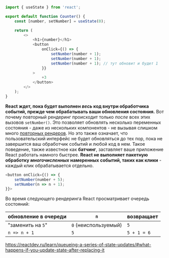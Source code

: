 

```js
import { useState } from 'react';

export default function Counter() {
    const [number, setNumber] = useState(0);

    return (
        <>
            <h1>{number}</h1>
            <button
                onClick={() => {
                    setNumber(number + 1);
                    setNumber(number + 1);
                    setNumber(number + 1); // тут обновит и будет 1
                }}
            >
                +3
            </button>
        </>
    );
}
```

**React ждет, пока будет выполнен _весь_ код внутри обработчика событий, прежде чем обрабатывать ваши обновления состояния.** Вот почему повторный рендеринг происходит только _после_ всех этих вызовов `setNumber()`. Это позволяет обновлять несколько переменных состояния - даже из нескольких компонентов - не вызывая слишком много [повторных рендеров](https://reactdev.ru/learn/render-and-commit/#re-renders-when-state-updates). Но это также означает, что пользовательский интерфейс не будет обновляться до тех пор, пока не завершится ваш обработчик событий и любой код в нем. Такое поведение, также известное как **батчинг**, заставляет ваше приложение React работать намного быстрее. 
**React не выполняет пакетную обработку _многочисленных_ намеренных событий, таких как клики** - каждый клик обрабатывается отдельно.

```js
<button onClick={() => {
    setNumber(number + 5);
    setNumber(n => n + 1);
}}>
```
Во время следующего рендеринга React просматривает очередь состояний:

|обновление в очереди|`n`|возвращает|
|---|---|---|
|"заменить на `5`"|`0` (неиспользуемый)|`5`|
|`n => n + 1`|`5`|`5 + 1 = 6`|
https://reactdev.ru/learn/queueing-a-series-of-state-updates/#what-happens-if-you-update-state-after-replacing-it